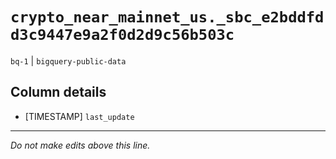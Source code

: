 # `crypto_near_mainnet_us._sbc_e2bddfdd3c9447e9a2f0d2d9c56b503c`
`bq-1` | `bigquery-public-data`

## Column details
* [TIMESTAMP] `last_update`

-------------------------------------------------------------------------------
*Do not make edits above this line.*
